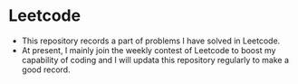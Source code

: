 # Leetcode
* This repository records a part of problems I have solved in Leetcode.
* At present, I mainly join the weekly contest of Leetcode to boost my capability of coding and I will updata this repository regularly to make a good record.
